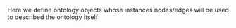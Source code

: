 
Here we define ontology objects whose instances nodes/edges will be used to described the ontology itself
